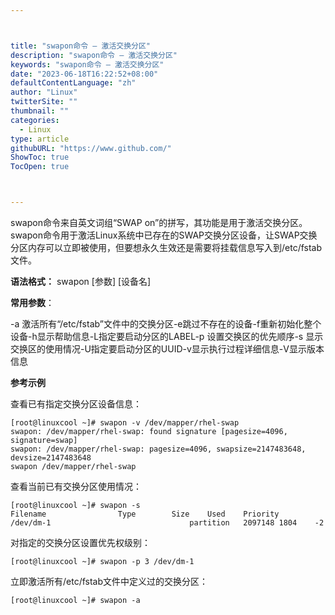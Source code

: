 ```yaml
---



title: "swapon命令 – 激活交换分区"
description: "swapon命令 – 激活交换分区"
keywords: "swapon命令 – 激活交换分区"
date: "2023-06-18T16:22:52+08:00"
defaultContentLanguage: "zh"
author: "Linux"
twitterSite: ""
thumbnail: ""
categories:
  - Linux
type: article
githubURL: "https://www.github.com/"
ShowToc: true
TocOpen: true



---
```


swapon命令来自英文词组“SWAP on”的拼写，其功能是用于激活交换分区。swapon命令用于激活Linux系统中已存在的SWAP交换分区设备，让SWAP交换分区内存可以立即被使用，但要想永久生效还是需要将挂载信息写入到/etc/fstab文件。

**语法格式：** swapon [参数] [设备名]

**常用参数**：

-a 激活所有“/etc/fstab”文件中的交换分区-e跳过不存在的设备-f重新初始化整个设备-h显示帮助信息-L指定要启动分区的LABEL-p 设置交换区的优先顺序-s 显示交换区的使用情况-U指定要启动分区的UUID-v显示执行过程详细信息-V显示版本信息

**参考示例**

查看已有指定交换分区设备信息：

```
[root@linuxcool ~]# swapon -v /dev/mapper/rhel-swap
swapon: /dev/mapper/rhel-swap: found signature [pagesize=4096, signature=swap]
swapon: /dev/mapper/rhel-swap: pagesize=4096, swapsize=2147483648, devsize=2147483648
swapon /dev/mapper/rhel-swap
```

查看当前已有交换分区使用情况：

```
[root@linuxcool ~]# swapon -s
Filename				Type		Size	Used	Priority
/dev/dm-1                              	partition	2097148	1804	-2
```

对指定的交换分区设置优先权级别：

```
[root@linuxcool ~]# swapon -p 3 /dev/dm-1
```

立即激活所有/etc/fstab文件中定义过的交换分区：

```
[root@linuxcool ~]# swapon -a
```